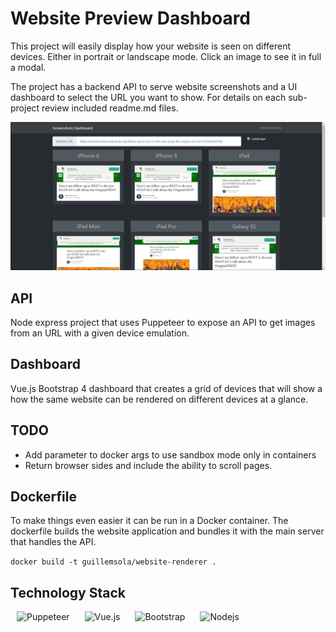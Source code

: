 # Website Preview Dashboard

This project will easily display how your website is seen on different devices. Either in portrait or landscape mode. Click an image to see it in full a modal.

The project has a backend API to serve website screenshots and a UI dashboard to select the URL you want to show. For details on each sub-project review included readme.md files.

![Website screenshot](sample.png)

## API

Node express project that uses Puppeteer to expose an API to get images from an URL with a given device emulation.

## Dashboard

Vue.js Bootstrap 4 dashboard that creates a grid of devices that will show a how the same website can be rendered on different devices at a glance.

## TODO

- Add parameter to docker args to use sandbox mode only in containers
- Return browser sides and include the ability to scroll pages.

## Dockerfile

To make things even easier it can be run in a Docker container. The dockerfile builds the website application and bundles it with the main server that handles the API.

`docker build -t guillemsola/website-renderer .`

## Technology Stack

<p float="left">
<img title="Puppeteer" src="https://developers.google.com/web/tools/images/puppeteer.png" alt="Puppeteer" width="75" hspace="10"/>
<img title="Vue.js" src="https://vuejs.org/images/logo.png" alt="Vue.js" width="110" hspace="10"/>
<img title="Bootstrap 4" src="https://upload.wikimedia.org/wikipedia/commons/e/ea/Boostrap_logo.svg" alt="Bootstrap" width="105" hspace="10"/>
<img title="Nodejs" src="https://nodejs.org/static/images/logos/nodejs-new-pantone-black.png" alt="Nodejs" width="180"  hspace="10"/>
</p>